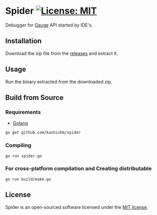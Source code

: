 Spider [![License: MIT](https://img.shields.io/badge/License-MIT-blue.svg)](https://opensource.org/licenses/MIT)
======

Debugger for [Gauge](http://getgauge.io) API started by IDE's.

Installation
------------

Download the zip file from the [releases](https://github.com/kashishm/spider/releases) and extract it.

Usage
-----
Run the binary extracted from the downloaded zip.

Build from Source
-----------------

### Requirements
* [Golang](http://golang.org/)

```
go get github.com/kashishm/spider
```

### Compiling

```
go run spider.go
```

### For cross-platform compilation and Creating distributable

```
go run build/make.go
```

License
-------

Spider is an open-sourced software licensed under the [MIT license](http://opensource.org/licenses/MIT).
